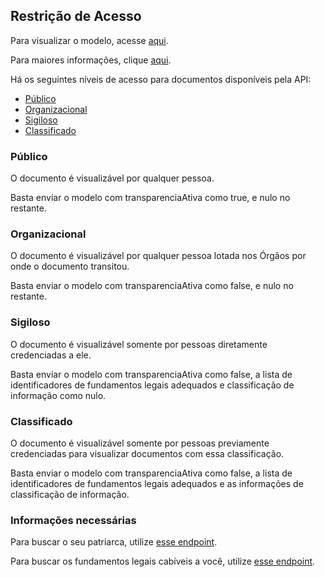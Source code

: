 ## Restrição de Acesso

Para visualizar o modelo, acesse [aqui](https://api.e-docs.es.gov.br/swagger/index.html?urls.primaryName=V2.0#model-RestricaoAcessoApiEntry).

Para maiores informações, clique [aqui](../Documentos/AcessoLimitado.md).

Há os seguintes níveis de acesso para documentos disponíveis pela API:
- [Público](#publico)
- [Organizacional](#organizacional)
- [Sigiloso](#sigiloso)
- [Classificado](#classificado)

### Público

O documento é visualizável por qualquer pessoa.

Basta enviar o modelo com transparenciaAtiva como true, e nulo no restante.

### Organizacional

O documento é visualizável por qualquer pessoa lotada nos Órgãos por onde o documento transitou.

Basta enviar o modelo com transparenciaAtiva como false, e nulo no restante.

### Sigiloso

O documento é visualizável somente por pessoas diretamente credenciadas a ele.

Basta enviar o modelo com transparenciaAtiva como false, a lista de identificadores de fundamentos legais adequados e classificação de informação como nulo.

### Classificado

O documento é visualizável somente por pessoas previamente credenciadas para visualizar documentos com essa classificação.

Basta enviar o modelo com transparenciaAtiva como false, a lista de identificadores de fundamentos legais adequados e as informações de classificação de informação.

### Informações necessárias

Para buscar o seu patriarca, utilize [esse endpoint](https://api.e-docs.es.gov.br/swagger/index.html?urls.primaryName=V2.0#operations-Agente-get_v2_agente_patriarcas).

Para buscar os fundamentos legais cabíveis a você, utilize [esse endpoint](https://api.e-docs.es.gov.br/swagger/index.html?urls.primaryName=V2.0#operations-FundamentosLegais-get_v2_fundamentos_legais__idPatriarca_).